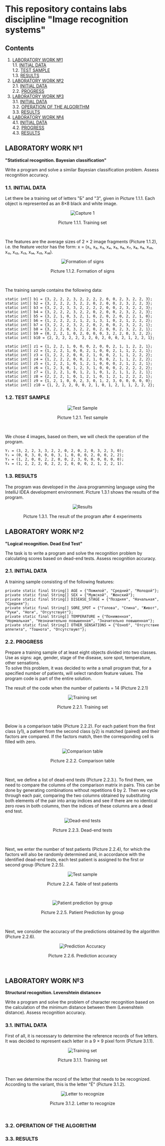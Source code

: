 # This repository contains labs discipline "Image recognition systems"

## Contents

1. [LABORATORY WORK №1](#laboratory-work-1) \
   1.1. [INITIAL DATA](#11-initial-data)  
   1.2. [TEST SAMPLE](#12-test-sample)  
   1.3. [RESULTS](#13-results)
2. [LABORATORY WORK №2](#laboratory-work-2) \
   2.1. [INITIAL DATA](#21-initial-data)  
   2.2. [PROGRESS](#22-progress)
3. [LABORATORY WORK №3](#laboratory-work-3) \
   3.1. [INITIAL DATA](#31-initial-data)  
   3.2. [OPERATION OF THE ALGORITHM](#32-operation-of-the-algorithm)  
   3.3. [RESULTS](#33-results)
4. [LABORATORY WORK №4](#LW4)  
   4.1. [INITIAL DATA](#ID)  
   4.2. [PROGRESS](#PR)  
   4.3. [RESULTS](#RES)

## LABORATORY WORK №1

**"Statistical recognition. Bayesian classification"**  

Write a program and solve a similar Bayesian classification problem. Assess recognition accuracy.

### 1.1. INITIAL DATA

Let there be a training set of letters "Б" and "З", given in Picture 1.1.1. Each object is represented as an 8×8 black and
white image.

<div align="center">

![Capture 1](resources/lab1/trainingSet.svg)  

Picture 1.1.1. Training set
</div>

<br>

The features are the average sizes of 2 × 2 image fragments (Picture 1.1.2), i.e. the feature vector has the form:
x = (x₁, x₂, x₃, x₄, x₅, x₆, x₇, x₈, x₉, x₁₀, x₁₁, x₁₂, x₁₃, x₁₄, x₁₅, x₁₆).

<div align="center">

![Formation of signs](resources/lab1/formationOfSigns.svg)

Picture 1.1.2. Formation of signs
</div>

<br>

The training sample contains the following data:

```
static int[] b1 = {3, 2, 2, 2, 3, 2, 2, 2, 2, 0, 0, 2, 3, 2, 2, 3};
static int[] b2 = {3, 2, 2, 2, 3, 2, 2, 0, 2, 0, 0, 2, 3, 2, 2, 3};
static int[] b3 = {3, 2, 2, 3, 3, 2, 2, 2, 2, 0, 0, 2, 3, 2, 2, 3};
static int[] b4 = {3, 2, 2, 2, 3, 2, 2, 0, 2, 0, 0, 2, 3, 2, 2, 3};
static int[] b5 = {3, 2, 1, 0, 3, 2, 1, 0, 2, 0, 2, 0, 2, 2, 1, 0};
static int[] b6 = {1, 2, 2, 2, 2, 1, 2, 1, 3, 1, 0, 2, 1, 2, 2, 2};
static int[] b7 = {3, 2, 2, 2, 3, 2, 2, 0, 2, 0, 0, 2, 3, 2, 2, 1};
static int[] b8 = {3, 2, 2, 0, 3, 2, 2, 0, 2, 0, 0, 2, 3, 2, 2, 1};
static int[] b9 = {0, 2, 2, 1, 0, 2, 0, 0, 0, 3, 2, 2, 0, 3, 2, 2};
static int[] b10 = {2, 2, 2, 2, 2, 2, 2, 0, 2, 0, 0, 2, 1, 2, 2, 1};

static int[] z1 = {1, 2, 2, 1, 0, 0, 0, 2, 0, 0, 2, 1, 1, 2, 2, 1};
static int[] z2 = {1, 2, 2, 1, 0, 0, 2, 1, 0, 0, 2, 1, 1, 2, 2, 1};
static int[] z3 = {1, 2, 2, 2, 0, 0, 2, 1, 0, 0, 2, 1, 1, 2, 2, 2};
static int[] z4 = {1, 2, 2, 2, 0, 0, 2, 1, 0, 0, 2, 1, 1, 2, 2, 2};
static int[] z5 = {1, 2, 2, 1, 0, 1, 2, 1, 0, 0, 0, 2, 1, 2, 2, 1};
static int[] z6 = {1, 2, 3, 0, 1, 2, 3, 1, 0, 0, 0, 2, 2, 2, 2, 2};
static int[] z7 = {1, 2, 2, 1, 0, 1, 2, 1, 0, 1, 2, 1, 1, 2, 2, 1};
static int[] z8 = {2, 2, 2, 1, 0, 1, 2, 1, 0, 1, 2, 1, 2, 2, 2, 1};
static int[] z9 = {1, 2, 1, 0, 0, 2, 3, 0, 1, 2, 3, 0, 0, 0, 0, 0};
static int[] z10 = {1, 2, 2, 2, 0, 0, 2, 1, 0, 1, 2, 1, 1, 2, 2, 2};
```

### 1.2. TEST SAMPLE

<div align="center">

![Test Sample](resources/lab1/testSample.svg)

Picture 1.2.1. Test sample
</div>

<br>

We chose 4 images, based on them, we will check the operation of the program.
```
Y₁ = (3, 2, 2, 3, 3, 2, 2, 0, 2, 0, 2, 0, 3, 2, 3, 0);
Y₂ = (0, 0, 3, 0, 0, 0, 3, 1, 0, 0, 0, 2, 0, 0, 2, 2);
Y₃ = (1, 2, 0, 0, 2, 2, 0, 0, 2, 3, 0, 0, 0, 0, 0, 0);
Y₄ = (1, 2, 2, 2, 0, 2, 2, 2, 0, 0, 0, 2, 1, 2, 2, 1).
```

### 1.3. RESULTS

The program was developed in the Java programming language using the IntelliJ IDEA development environment. Picture 1.3.1 shows the results of the program.

<div align="center">

![Results](resources/lab1/results.svg)

Picture 1.3.1. The result of the program after 4 experiments
</div>

## LABORATORY WORK №2

**"Logical recognition. Dead End Test"**  

The task is to write a program and solve the recognition problem by calculating scores based on dead-end tests. Assess recognition accuracy.

### 2.1. INITIAL DATA

A training sample consisting of the following features:

```
private static final String[] AGE = {"Пожилой", "Средний", "Молодой"};
private static final String[] SEX = {"Мужской", "Женский"};
private static final String[] DISEASE_STAGE = {"Поздняя", "Начальная", "Средняя"};
private static final String[] SORE_SPOT = {"Голова", "Спина", "Живот", "Руки", "Ноги", "Отсутствует"};
private static final String[] TEMPERATURE = {"Пониженная", "Нормальная", "Незначительно повышенная", "Значительно повышенная"};
private static final String[] OTHER_SENSATIONS = {"Озноб", "Отсутствие аппетита", "Тошнота", "Отсутствуют"};
```

### 2.2. PROGRESS

Prepare a training sample of at least eight objects divided into two classes. Use as signs: age, gender, stage of the disease, sore spot, temperature, other sensations.  
To solve this problem, it was decided to write a small program that, for a specified number of patients, will select random feature values. The program code is part of the entire solution.  

The result of the code when the number of patients = 14 (Picture 2.2.1)

<div align="center">

![Training set](resources/lab2/trainingSet.svg)

Picture 2.2.1. Training set
</div>

<br>

Below is a comparison table (Picture 2.2.2). For each patient from the first class (y1), a patient from the second class (y2) is matched (paired) and their factors are compared. If the factors match, then the corresponding cell is filled with zero.

<div align="center">

![Comparison table](resources/lab2/comparisonTable.svg)

Picture 2.2.2. Comparison table
</div>

<br>

Next, we define a list of dead-end tests (Picture 2.2.3.). To find them, we need to compare the columns of the comparison matrix in pairs. This can be done by generating combinations without repetitions 6 by 2. Then we cycle through each pair, comparing the two columns obtained by substituting both elements of the pair into array indices and see if there are no identical zero rows in both columns, then the indices of these columns are a dead end test.

<div align="center">

![Dead-end tests](resources/lab2/deadEndTests.svg)

Picture 2.2.3. Dead-end tests
</div>

<br>

Next, we enter the number of test patients (Picture 2.2.4), for which the factors will also be randomly determined and, in accordance with the identified dead-end tests, each test patient is assigned to the first or second group (Picture 2.2.5).

<div align="center">

![Test sample](resources/lab2/testSample.svg)

Picture 2.2.4. Table of test patients
</div>

<br>

<div align="center">

![Patient prediction by group](resources/lab2/patientPrediction.svg)

Picture 2.2.5. Patient Prediction by group
</div>

<br>

Next, we consider the accuracy of the predictions obtained by the algorithm (Picture 2.2.6).

<div align="center">

![Prediction Accuracy](resources/lab2/predictionAccuracy.svg)

Picture 2.2.6. Prediction accuracy
</div>

<br>

## LABORATORY WORK №3

**Structural recognition. Levenshtein distance»**  

Write a program and solve the problem of character recognition based on the calculation of the minimum distance between them (Levenshtein distance). Assess recognition accuracy.

### 3.1. INITIAL DATA

First of all, it is necessary to determine the reference records of five letters. It was decided to represent each letter in a 9 × 9 pixel form (Picture 3.1.1).

<div align="center">

![Training set](resources/lab3/trainingSet.svg)

Picture 3.1.1. Training set
</div>

<br>

Then we determine the record of the letter that needs to be recognized. According to the variant, this is the letter "Ё" (Picture 3.1.2).

<div align="center">

![Letter to recognize](resources/lab3/letterToRecognize.svg)

Picture 3.1.2. Letter to recognize
</div>

<br>

### 3.2. OPERATION OF THE ALGORITHM



### 3.3. RESULTS